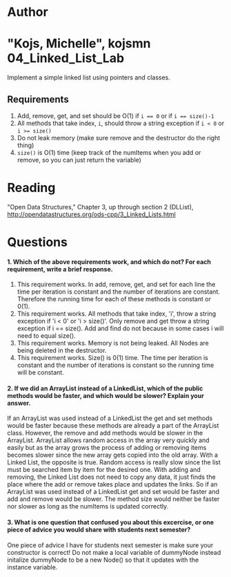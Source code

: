 Author
==========
"Kojs, Michelle", kojsmn
04_Linked_List_Lab
==================

Implement a simple linked list using pointers and classes.

Requirements
------------

1. Add, remove, get, and set should be O(1) if `i == 0` or if `i == size()-1`
2. All methods that take index, `i`, should throw a string exception if `i < 0` or `i >= size()`
3. Do not leak memory (make sure remove and the destructor do the right thing)
4. `size()` is O(1) time (keep track of the numItems when you add or remove, so you can just return the variable)

Reading
=======
"Open Data Structures," Chapter 3, up through section 2 (DLList), http://opendatastructures.org/ods-cpp/3_Linked_Lists.html

Questions
=========

#### 1. Which of the above requirements work, and which do not? For each requirement, write a brief response.

1. This requirement works. In add, remove, get, and set for each line the time per iteration is constant and the number of iterations are constant. Therefore the running time for each of these methods is constant or 0(1).
2. This requirement works. All methods that take index, 'i', throw a string exception if 'i < 0' or 'i > size()'. Only remove and get throw a string exception if i == size(). Add and find do not because in some cases i will need to equal size().
3. This requirement works. Memory is not being leaked. All Nodes are being deleted in the destructor.
4. This requirement works. Size() is 0(1) time. The time per iteration is constant and the number of iterations is constant so the running time will be constant.

#### 2. If we did an ArrayList instead of a LinkedList, which of the public methods would be faster, and which would be slower? Explain your answer.
If an ArrayList was used instead of a LinkedList the get and set methods would be faster because these methods are already a part of the ArrayList class.
However, the remove and add methods would be slower in the ArrayList. ArrayList allows random access in the array very quickly and easily but as the array grows
the process of adding or removing items becomes slower since the new array gets copied into the old array. With a Linked List, the opposite is true. Random access is 
really slow since the list must be searched item by item for the desired one. With adding and removing, the Linked List does not need to copy any data, it just finds the 
place where the add or remove takes place and updates the links. So if an ArrayList was used instead of a LinkedList get and set would be faster and add and remove
would be slower. The method size would neither be faster nor slower as long as the numItems is updated correctly.

#### 3. What is one question that confused you about this excercise, or one piece of advice you would share with students next semester?
One piece of advice I have for students next semester is make sure your constructor is correct! Do not make a local variable of dummyNode
instead initalize dummyNode to be a new Node() so that it updates with the instance variable.

